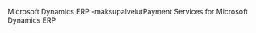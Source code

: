 <span data-ttu-id="1006b-101">Microsoft Dynamics ERP -maksupalvelut</span><span class="sxs-lookup"><span data-stu-id="1006b-101">Payment Services for Microsoft Dynamics ERP</span></span>